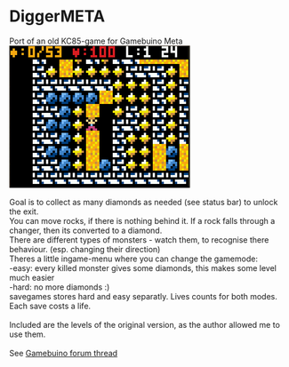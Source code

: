 # DiggerMETA
Port of an old KC85-game for Gamebuino Meta
<br/>
<img src="https://github.com/scmar/DiggerMETA/blob/master/Assets/DiggerMETA.png"/></br>

Goal is to collect as many diamonds as needed (see status bar) to unlock the exit.<br/>
You can move rocks, if there is nothing behind it. If a rock falls through a changer, then its converted to a diamond.<br/>
There are different types of monsters - watch them, to recognise there behaviour. (esp. changing their direction)<br/>
Theres a little ingame-menu where you can change the gamemode:<br/>
-easy: every killed monster gives some diamonds, this makes some level much easier<br/>
-hard: no more diamonds :)<br/>
savegames stores hard and easy separatly. Lives counts for both modes.<br/>
Each save costs a life.<br/>
<br/>
Included are the levels of the original version, as the author allowed me to use them.<br/>
<br/>
See <a href="https://gamebuino.com/creations/wip-diggermeta">Gamebuino forum thread</a>
